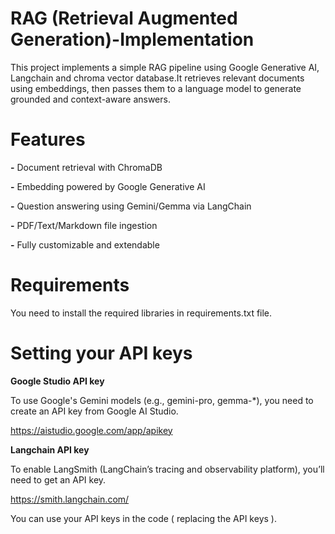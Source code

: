# RAG (Retrieval Augmented Generation)-Implementation

This project implements a simple RAG pipeline using Google Generative AI, Langchain and chroma vector database.It retrieves relevant documents using embeddings, then passes them to a language model to generate grounded and context-aware answers.

# Features
**-** Document retrieval with ChromaDB

**-** Embedding powered by Google Generative AI

**-** Question answering using Gemini/Gemma via LangChain

**-** PDF/Text/Markdown file ingestion

**-** Fully customizable and extendable

# Requirements

You need to install the required libraries in requirements.txt file.

# Setting your API keys

**Google Studio API key** 

To use Google's Gemini models (e.g., gemini-pro, gemma-*), you need to create an API key from Google AI Studio.

https://aistudio.google.com/app/apikey

**Langchain API key**

To enable LangSmith (LangChain’s tracing and observability platform), you’ll need to get an API key.

https://smith.langchain.com/

You can use your API keys in the code ( replacing the API keys ). 


